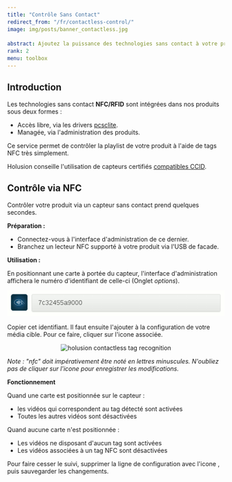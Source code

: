```yaml
---
title: "Contrôle Sans Contact"
redirect_from: "/fr/contactless-control/"
image: img/posts/banner_contactless.jpg

abstract: Ajoutez la puissance des technologies sans contact à votre produit
rank: 2
menu: toolbox
---
```


## Introduction

Les technologies sans contact **NFC/RFID** sont intégrées dans nos produits sous deux formes :

- Accès libre, via les drivers [pcsclite](https://pcsclite.alioth.debian.org/ccid.html).
- Managée, via l'administration des produits.

Ce service permet de contrôler la playlist de votre produit à l'aide de tags NFC très simplement.

Holusion conseille l'utilisation de capteurs certifiés [compatibles CCID](https://pcsclite.alioth.debian.org/ccid.html#readers).

## Contrôle via NFC

Contrôler votre produit via un capteur sans contact prend quelques secondes.

**Préparation :**

- Connectez-vous à l'interface d'administration de ce dernier.
- Branchez un lecteur NFC supporté à votre produit via l'USB de facade.

**Utilisation :**

En positionnant une carte à portée du capteur, l'interface d'administration affichera le numéro d'identifiant de celle-ci (Onglet *options*).

<center><img class="img-fluid" alt="holusion contactless tag recognition" src="/static/img/posts/contactless/card_id.gif"/></center>

Copier cet identifiant. Il faut ensuite l'ajouter à la configuration de votre média cible. Pour ce faire, cliquer sur l'icone <span class="glyphicon glyphicon-plus"></span> associée.

<center><img class="img-fluid" alt="holusion contactless tag recognition" src="/static/img/posts/contactless/remote_config.jpg"/></center>

*Note : "nfc" doit impérativement être noté en lettres minuscules. N'oubliez pas de cliquer sur l'icone <span class="glyphicon glyphicon-floppy-saved"></span> pour enregistrer les modifications.*

**Fonctionnement**

Quand une carte est positionnée sur le capteur :

* les vidéos qui correspondent au tag détecté sont activées
* Toutes les autres vidéos sont désactivées

Quand aucune carte n'est positionnée :

* Les vidéos ne disposant d'aucun tag sont activées
* Les vidéos associées à un tag NFC sont désactivées

Pour faire cesser le suivi, supprimer la ligne de configuration avec l'icone <span class="glyphicon glyphicon-minus"></span>, puis sauvegarder les changements.
